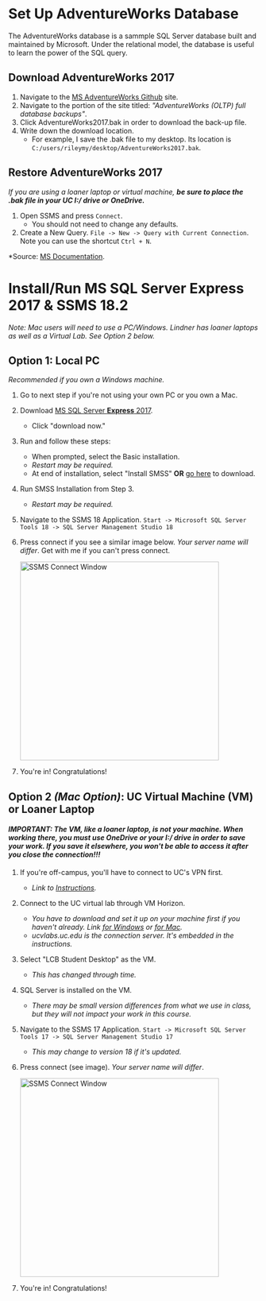 # Set Up AdventureWorks Database

The AdventureWorks database is a sammple SQL Server database built and maintained by Microsoft. Under the relational model, the database is useful to learn the power of the SQL query.

## Download AdventureWorks 2017

1. Navigate to the [MS AdventureWorks Github](https://github.com/microsoft/sql-server-samples/releases/tag/adventureworks) site.
2. Navigate to the portion of the site titled: *"AdventureWorks (OLTP) full database backups"*.
3. Click AdventureWorks2017.bak in order to download the back-up file.
4. Write down the download location.
    + For example, I save the .bak file to my desktop. Its location is `C:/users/rileymy/desktop/AdventureWorks2017.bak`.

## Restore AdventureWorks 2017

*If you are using a loaner laptop or virtual machine, **be sure to place the .bak file in your UC I:/ drive or OneDrive.***

1. Open SSMS and press `Connect`.
    + You should not need to change any defaults.
2. Create a New Query. `File -> New -> Query with Current Connection`. Note you can use the shortcut `Ctrl + N`.

*Source: [MS Documentation](https://docs.microsoft.com/en-us/sql/relational-databases/backup-restore/restore-a-database-backup-using-ssms?view=sql-server-2017).

# Install/Run MS SQL Server Express 2017 & SSMS 18.2

*Note: Mac users will need to use a PC/Windows. Lindner has loaner laptops as well as a Virtual Lab. See Option 2 below.*

## Option 1: Local PC

*Recommended if you own a Windows machine.*

1. Go to next step if you're not using your own PC or you own a Mac.
2. Download [MS SQL Server **Express** 2017](https://www.microsoft.com/en-us/sql-server/sql-server-editions-express).
    + Click "download now."
3. Run and follow these steps:
    + When prompted, select the Basic installation.
    + *Restart may be required.*
    + At end of installation, select "Install SMSS" **OR** [go here](https://docs.microsoft.com/en-us/sql/ssms/download-sql-server-management-studio-ssms?redirectedfrom=MSDN&view=sql-server-2017) to download.
4. Run SMSS Installation from Step 3.
    + *Restart may be required.*
5. Navigate to the SSMS 18 Application. `Start -> Microsoft SQL Server Tools 18 -> SQL Server Management Studio 18`
6. Press connect if you see a similar image below. *Your server name will differ*. Get with me if you can't press connect.

    <img src="img/ssms-connect.jpg" alt="SSMS Connect Window" width="400"/>
 
7. You're in! Congratulations!

## Option 2 *(Mac Option)*: UC Virtual Machine (VM) or Loaner Laptop 

#### *IMPORTANT: The VM, like a loaner laptop, is not your machine. When working there, you must use OneDrive or your I:/ drive in order to save your work. If you save it elsewhere, you won't be able to access it after you close the connection!!!*

1. If you're off-campus, you'll have to connect to UC's VPN first.
    + *Link to [Instructions](https://kb.uc.edu/KBArticles/VPN-InstallandUse.aspx).*
2. Connect to the UC virtual lab through VM Horizon. 
    + *You have to download and set it up on your machine first if you haven't already. Link [for Windows](https://kb.uc.edu/KBArticles/UCVLabs-Windows.aspx) or [for Mac](https://kb.uc.edu/KBArticles/UCVLabs-MacOSX.aspx).*
    + *ucvlabs.uc.edu is the connection server. It's embedded in the instructions.*
4. Select "LCB Student Desktop" as the VM. 
    + *This has changed through time.*
5. SQL Server is installed on the VM. 
    + *There may be small version differences from what we use in class, but they will not impact your work in this course.*
6. Navigate to the SSMS 17 Application. `Start -> Microsoft SQL Server Tools 17 -> SQL Server Management Studio 17` 
    + *This may change to version 18 if it's updated.*
7. Press connect (see image). *Your server name will differ*. 

    <img src="img/ssms-connect-2.jpg" alt="SSMS Connect Window" width="400"/>

7. You're in! Congratulations!

<!--
## Download and install AdventureWorks

[*AdventureWorks GitHub*](https://github.com/Microsoft/sql-server-samples/blob/master/samples/databases/adventure-works/README.md)

We will **install from a backup**!!! There are multiple options.

1. *Use AdventureWorks 2014.* It is important to ensure that the AdventureWorks version is compatible with the version of SQL Server. The year of AdventureWorks must be less than or equal to the year of SQL Server. No one should run a SQL Server version prior to 2014, so this shouldn't be an issue. AdventureWorks 2014 will work just fine with SQL Server 2017.
-->

